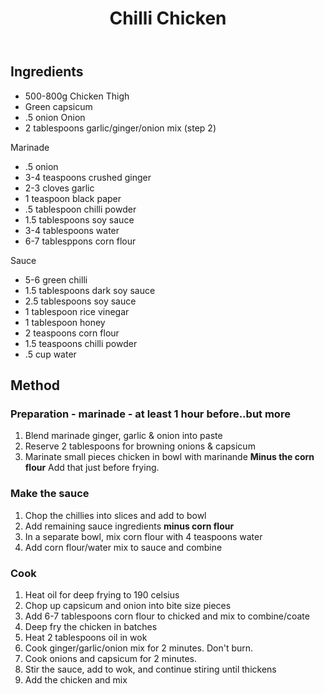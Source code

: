 ﻿---
backlinks:
- title: Recipes
  url: /memex/sense/Recipes/recipes.html
title: Chilli Chicken
---
## Ingredients

- 500-800g Chicken Thigh
- Green capsicum
- .5 onion Onion
- 2 tablespoons garlic/ginger/onion mix (step 2)

Marinade

- .5 onion
- 3-4 teaspoons crushed ginger
- 2-3 cloves garlic
- 1 teaspoon black paper
- .5 tablespoon chilli powder
- 1.5 tablespoons soy sauce
- 3-4 tablespoons water
- 6-7 tablesppons corn flour

Sauce

- 5-6 green chilli
- 1.5 tablespoons dark soy sauce
- 2.5 tablespoons soy sauce
- 1 tablespoon rice vinegar
- 1 tablespoon honey
- 2 teaspoons corn flour
- 1.5 teaspoons chilli powder
- .5 cup water

## Method

### Preparation - marinade - at least 1 hour before..but more

1. Blend marinade ginger, garlic & onion into paste
2. Reserve 2 tablespoons for browning onions & capsicum
3. Marinate small pieces chicken in bowl with marinande
   **Minus the corn flour** Add that just before frying.

### Make the sauce

1. Chop the chillies into slices and add to bowl
2. Add remaining sauce ingredients **minus corn flour**
3. In a separate bowl, mix corn flour with 4 teaspoons water
4. Add corn flour/water mix to sauce and combine

### Cook

1. Heat oil for deep frying to 190 celsius
2. Chop up capsicum and onion into bite size pieces
3. Add 6-7 tablespoons corn flour to chicked and mix to combine/coate
4. Deep fry the chicken in batches
5. Heat 2 tablespoons oil in wok
6. Cook ginger/garlic/onion mix for 2 minutes. Don't burn.
7. Cook onions and capsicum for 2 minutes.
8. Stir the sauce, add to wok, and continue stiring until thickens
9. Add the chicken and mix